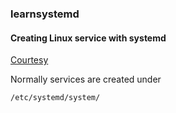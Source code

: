 ### learnsystemd

#### Creating Linux service with systemd

<a href="https://medium.com/@benmorel/creating-a-linux-service-with-systemd-611b5c8b91d6" rel="noopener"  target="_blank">Courtesy</a>

Normally services are created under


```
/etc/systemd/system/
````
